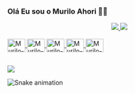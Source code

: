 ### Olá Eu sou o Murilo Ahori 🤙🏾

<div align="center">
  <a href="https://github.com/muriloahori">
  <img height="right" src="https://github-readme-stats.vercel.app/api?username=muriloahori&show_icons=true&theme=dark&include_all_commits=true&count_private=true"/>
  <img height="left" src="https://github-readme-stats.vercel.app/api/top-langs/?username=muriloahori&layout=compact&langs_count=7&theme=dark"/>
</div>
<div style="display: inline_block"><br>
  <img align="center" alt="Murilo-CSS" height="30" width="40" src="https://cdn.jsdelivr.net/gh/devicons/devicon/icons/java/java-original.svg">
  <img align="center" alt="Murilo-HTML" height="30" width="40" src="https://cdn.jsdelivr.net/gh/devicons/devicon/icons/html5/html5-original.svg">
  <img align="center" alt="Murilo-CSS" height="30" width="40" src="https://cdn.jsdelivr.net/gh/devicons/devicon/icons/css3/css3-original.svg">
  <img align="center" alt="Murilo-C" height="30" width="40" src="https://cdn.jsdelivr.net/gh/devicons/devicon/icons/c/c-original.svg">
  <img align="center" alt="Murilo-Arduino" height="30" width="40" src="https://cdn.jsdelivr.net/gh/devicons/devicon/icons/arduino/arduino-original.svg"> 
</div>

  ##

<div> 
  <a href = "mailto:muriloahori@yahoo.com.br.com"><img src="https://img.shields.io/badge/-Gmail-%23333?style=for-the-badge&logo=gmail&logoColor=white" target="_blank"></a>
  
  ![Snake animation](https://github.com/muriloahori/muriloahori/blob/output/github-contribution-grid-snake.svg)
 
</div>


<!--


**MuriloAhori/MuriloAhori** is a ✨ _special_ ✨ repository because its `README.md` (this file) appears on your GitHub profile.

Here are some ideas to get you started:

- 🔭 I’m currently working on ...
- 🌱 I’m currently learning ...
- 👯 I’m looking to collaborate on ...
- 🤔 I’m looking for help with ...
- 💬 Ask me about ...
- 📫 How to reach me: ...
- 😄 Pronouns: ...
- ⚡ Fun fact: ...
-->
